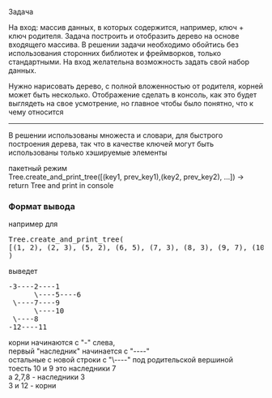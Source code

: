 Задача
<p>
На вход: массив данных, в которых содержится, например, ключ + ключ родителя.
Задача построить и отобразить дерево на основе входящего массива.
В решении задачи необходимо обойтись без использования сторонних библиотек и фреймворков, только стандартными.
На вход желательна возможность задать свой набор данных.

Нужно нарисовать дерево, с полной вложенностью от родителя,
корней может быть несколько. Отображение сделать в консоль, 
как это будет выглядеть на свое усмотрение, но главное чтобы было понятно, что к чему относится
</p>
<hr>
В решении использованы множеста и словари, для быстрого построения дерева, 
так что в качестве ключей могут быть использованы только хэшируемые элементы

пакетный режим <br>
Tree.create_and_print_tree([(key1, prev_key1),(key2, prev_key2), ...]) -> return Tree and print in console

<h3>Формат вывода </h3>
например для
<pre>
Tree.create_and_print_tree(
[(1, 2), (2, 3), (5, 2), (6, 5), (7, 3), (8, 3), (9, 7), (10, 7), (11, 12)]
)
</pre>
выведет 
<pre>
-3----2----1
      \----5----6
 \----7----9
      \----10
 \----8
-12----11
</pre>
корни начинаются с "-" слева,<br>
первый "наследник" начинается с "----"<br>
остальные с новой строки с "\----"
под родительской вершиной<br>
тоесть 10 и 9 это наследники 7<br>
а 2,7,8 - наследники 3<br>
3 и 12 - корни
